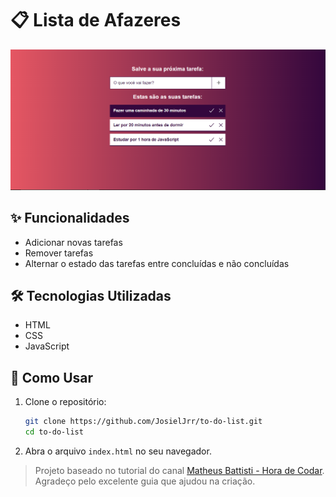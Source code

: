 # 📋 Lista de Afazeres

<div align="center">
  <img src="assets/img/to do list.PNG" alt="Interface do Programa de Lista de Afazeres" width="600px">
</div>

## ✨ Funcionalidades
- Adicionar novas tarefas
- Remover tarefas
- Alternar o estado das tarefas entre concluídas e não concluídas

## 🛠️ Tecnologias Utilizadas
- HTML
- CSS
- JavaScript

## 🚀 Como Usar
1. Clone o repositório:
    ```bash
    git clone https://github.com/JosielJrr/to-do-list.git
    cd to-do-list
    ```
2. Abra o arquivo `index.html` no seu navegador.

> Projeto baseado no tutorial do canal [Matheus Battisti - Hora de Codar](https://www.youtube.com/watch?v=KNk0Cex3zcM&list=PLnDvRpP8BneysKU8KivhnrVaKpILD3gZ6&index=52). Agradeço pelo excelente guia que ajudou na criação.
